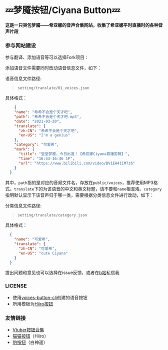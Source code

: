 # 💤梦魇按钮/Ciyana Button💤

**这是一只哭包梦魇——希亚娜的音声合集网站，收集了希亚娜平时直播时的各种音声片段**

### 参与网站建设

参与翻译、添加语音等可以选择Fork项目：

添加语音文件需要同时改动语音信息文件，如下：

语音信息文件路径:

> `setting/translate/01_voices.json`

具体格式：

```json
    {
    "name": "希希不会是个天才吧",
    "path": "希希不会是个天才吧.mp3",
    "date": "2021-03-20",
    "translate": {
      "zh-CN": "希希不会是个天才吧",
      "en-US": "I'm a genius"
    },
    "category": "可爱希",
    "mark": {
      "title": "堂堂梦魇，今日出道！【希亚娜Ciyana首播剪辑】",
      "time": "16:43-16:46 1P",
      "url": "https://www.bilibili.com/video/BV1EA411M7z6"
    }
  }
```

其中，`path`指的是对应的音频文件名，存放在`public/voices`，推荐使用MP3格式。`translate`下的为该语音的中文和英文标题，请不要和`name`相混淆。`category`指明默认显示下该音声归于哪一类，需要根据分类信息文件进行改动，如下：

分类信息文件路径:

> `setting/translate/category.json`

具体格式：

```json
  {
    "name": "可爱希",
    "translate": {
      "zh-CN": "可爱希",
      "en-US": "cute Ciyana"
    }
  }
```

提出问题和意见也可以选择在issue反馈，或者在[b站](https://space.bilibili.com/88488273/)私信我

### LICENSE

- 使用[voices-button-cli](https://github.com/blacktunes/voices-button-cli)创建的语音按钮
- 所用模板为[Hiiro按钮](https://github.com/blacktunes/hiiro-button)

### 友情链接
- [Vtuber按钮合集](https://vtbbtn.org/)
- [猫猫按钮](https://hiiro.club/)（Hiiro）
- [豹按钮](https://haruka.fun/)（白神遥）